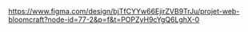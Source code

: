 https://www.figma.com/design/bjTfCYYw66EjirZVB9TrJu/projet-web-bloomcraft?node-id=77-2&p=f&t=POPZyH9cYgQ6LghX-0

